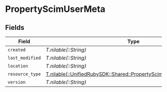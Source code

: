 # PropertyScimUserMeta


## Fields

| Field                                                                                                                            | Type                                                                                                                             | Required                                                                                                                         | Description                                                                                                                      |
| -------------------------------------------------------------------------------------------------------------------------------- | -------------------------------------------------------------------------------------------------------------------------------- | -------------------------------------------------------------------------------------------------------------------------------- | -------------------------------------------------------------------------------------------------------------------------------- |
| `created`                                                                                                                        | *T.nilable(::String)*                                                                                                            | :heavy_minus_sign:                                                                                                               | N/A                                                                                                                              |
| `last_modified`                                                                                                                  | *T.nilable(::String)*                                                                                                            | :heavy_minus_sign:                                                                                                               | N/A                                                                                                                              |
| `location`                                                                                                                       | *T.nilable(::String)*                                                                                                            | :heavy_minus_sign:                                                                                                               | N/A                                                                                                                              |
| `resource_type`                                                                                                                  | [T.nilable(::UnifiedRubySDK::Shared::PropertyScimUserMetaResourceType)](../../models/shared/propertyscimusermetaresourcetype.md) | :heavy_minus_sign:                                                                                                               | N/A                                                                                                                              |
| `version`                                                                                                                        | *T.nilable(::String)*                                                                                                            | :heavy_minus_sign:                                                                                                               | N/A                                                                                                                              |